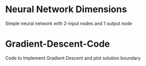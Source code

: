 # Neural Network Dimensions
Simple neural network with 2-input nodes and 1 output node


# Gradient-Descent-Code
Code to Implement Gradient Descent and plot solution boundary


